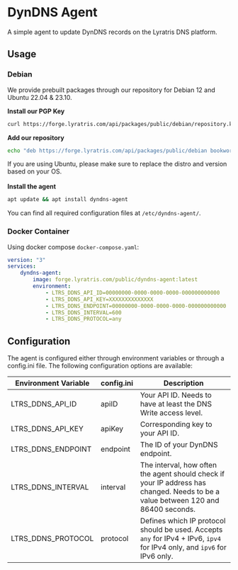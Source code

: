 # DynDNS Agent

A simple agent to update DynDNS records on the Lyratris DNS platform.

## Usage

### Debian

We provide prebuilt packages through our repository for Debian 12 and Ubuntu 22.04 & 23.10.

**Install our PGP Key**
```bash
curl https://forge.lyratris.com/api/packages/public/debian/repository.key -o /etc/apt/trusted.gpg.d/lyratris.asc
```

**Add our repository**
```bash
echo "deb https://forge.lyratris.com/api/packages/public/debian bookworm main" | sudo tee -a /etc/apt/sources.list.d/lyratris.list
```

If you are using Ubuntu, please make sure to replace the distro and version based on your OS.
\
\
**Install the agent**
```bash
apt update && apt install dyndns-agent
```

You can find all required configuration files at `/etc/dyndns-agent/`.


### Docker Container

Using docker compose `docker-compose.yaml`:

``` yaml
version: "3"
services:
    dyndns-agent:
        image: forge.lyratris.com/public/dyndns-agent:latest
        environment:
            - LTRS_DDNS_API_ID=00000000-0000-0000-0000-000000000000
            - LTRS_DDNS_API_KEY=XXXXXXXXXXXXXX
            - LTRS_DDNS_ENDPOINT=00000000-0000-0000-0000-000000000000
            - LTRS_DDNS_INTERVAL=600
            - LTRS_DDNS_PROTOCOL=any
```


## Configuration

The agent is configured either through environment variables or through a config.ini file. The following configuration options are available:


| Environment Variable | config.ini | Description |
|-----------------------|------------|-------------|
| LTRS_DDNS_API_ID      | apiID      | Your API ID. Needs to have at least the DNS Write access level. |
| LTRS_DDNS_API_KEY     | apiKey     | Corresponding key to your API ID. |
| LTRS_DDNS_ENDPOINT    | endpoint   | The ID of your DynDNS endpoint. |
| LTRS_DDNS_INTERVAL    | interval   | The interval, how often the agent should check if your IP address has changed. Needs to be a value between 120 and 86400 seconds. |
| LTRS_DDNS_PROTOCOL    | protocol   | Defines which IP protocol should be used. Accepts `any` for IPv4 + IPv6, `ipv4` for IPv4 only, and `ipv6` for IPv6 only. |